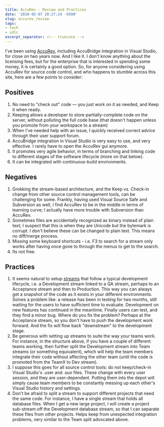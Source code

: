 ```yaml
---
title: AccuRev - Review and Practices
date: '2010-05-07 20:27:24 -0500'
slug: accurev_review
tags:
- tech
- sdlc
excerpt_separator: <!-- truncate -->
---
```


I've been using [AccuRev](http://www.accurev.com), including
AccuBridge integration in Visual Studio, for close on two years now. And I like
it. I don't know anything about the licensing fees, but for the enterprise that
is interested in spending some money, it is certainly a good option. So, for
anyone considering using AccuRev for source code control, and who happens to
stumble across this site, here are a few points to consider:

<!-- truncate -->

## Positives

1. No need to "check out" code &mdash; you just work on it as needed, and Keep it when ready.
1. Keeping allows a developer to store partially-complete code on the server, without polluting the full code base (that doesn't happen unless you promote from your workspace to a stream)
1. When I've needed help with an issue, I quickly received correct advice through their user support forum.
1. AccuBridge integration in Visual Studio is very easy to use, and very effective. I rarely have to open the AccuRev gui anymore.
1. It promotes very agile behavior, in terms of branching and linking code to different stages of the software lifecycle (more on that below).
1. It can be integrated with continuous-build environments.

## Negatives

1. Grokking the stream-based architecture, and the Keep vs. Check-in change from other source control management tools, can be challenging for some. Frankly, having used Visual Source Safe and Subversion as well, I find AccuRev to be in the middle in terms of learning curve; I actually have more trouble with Subversion than AccuRev.
1. Sometimes files are accidentally recognized as binary instead of plain text; I suspect that this is when they are Unicode but the bytemark is corrupt. I don't believe these can be changed to plain text. This means no diff/merge process.
1. Missing some keyboard shortcuts - i.e. F3 to search for a stream only works after having once gone to through the menus to get to the search.
1. Its not free.

## Practices

1. It seems natural to setup [streams](http://www.accurev.com/whitepaper/stream_based_architecture.htm) that follow a typical development lifecycle, i.e. a Development stream linked to a QA stream, perhaps to an Acceptance stream and then to Production. This way you can always get a snapshot of the code as it exists in your different environments. Solves a problem like: a release has been in testing for two months, still waiting for the users to have sufficient time to evaluate. Development on new features has continued in the meantime. Finally users can test, and they find a minor bug. Where do you fix the problem? Perhaps at the Acceptance stream, so you don't have to push the development work forward. And the fix will flow back "downstream" to the development stage.
1. Be generous with setting up streams to suite the way your teams work. For instance, in the structure above, if you have a couple of different teams working, then further split the Development stream into Team streams (or something equivalent), which will help the team members integrate their code without affecting the other team (until the code is promoted from the TeamX to Dev stream).
1. I suppose this goes for all source control tools: do not keep/check-in Visual Studio's .user and .suo files. These change with every user session, and they are user-dependent. Putting them into the depot will simply cause team members to be constantly messing up each other's Visual Studio history and settings.
1. Don't be afraid to split a stream to support different projects that need the same code. For instance, I have a single stream that holds all database files. When I get a new large project, I will create a project sub-stream off the Development database stream, so that I can separate these files from other projects. Helps keep from unexpected integration problems, very similar to the Team split advocated above.
